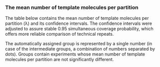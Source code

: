 ### The mean number of template molecules per partition

The table below contains the mean number of template molecules per partition (&lambda;) and its confidence intervals. The confidence intervals were adjusted to assure stable 0.95 simultaneous coverage probability, which offers more reliable comparison of technical repeats.

The automatically assigned group is represented by a single number (in case of the intermediate groups, a combination of numbers separated by dots). Groups contain experiments whose mean number of template molecules per partition are not significantly different.
